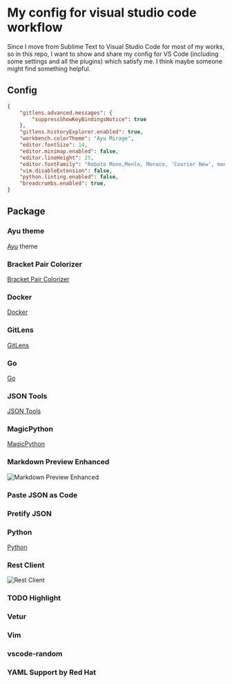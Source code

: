 # My config for visual studio code workflow

Since I move from Sublime Text to Visual Studio Code for most of my works, so in this repo, I want to show and share my config for VS Code (including some settings and all the plugins) which satisfy me. I think maybe someone might find something helpful.

## Config

```json
{
    "gitlens.advanced.messages": {
        "suppressShowKeyBindingsNotice": true
    },
    "gitlens.historyExplorer.enabled": true,
    "workbench.colorTheme": "Ayu Mirage",
    "editor.fontSize": 14,
    "editor.minimap.enabled": false,
    "editor.lineHeight": 25,
    "editor.fontFamily": "Roboto Mono,Menlo, Monaco, 'Courier New', monospace",
    "vim.disableExtension": false,
    "python.linting.enabled": false,
    "breadcrumbs.enabled": true,
}
```


## Package

### Ayu theme
[Ayu](https://marketplace.visualstudio.com/items?itemName=teabyii.ayu) theme

### Bracket Pair Colorizer
[Bracket Pair Colorizer](https://marketplace.visualstudio.com/items?itemName=CoenraadS.bracket-pair-colorizer)

### Docker
[Docker](https://marketplace.visualstudio.com/items?itemName=PeterJausovec.vscode-docker)

### GitLens
[GitLens](https://marketplace.visualstudio.com/items?itemName=eamodio.gitlens)

### Go
[Go](https://marketplace.visualstudio.com/items?itemName=ms-vscode.Go)

### JSON Tools
[JSON Tools](https://marketplace.visualstudio.com/items?itemName=eriklynd.json-tools)

### MagicPython
[MagicPython]()

### Markdown Preview Enhanced

![Markdown Preview Enhanced](https://i.imgur.com/K8OOqT6.png)

### Paste JSON as Code

### Pretify JSON

### Python
[Python](https://marketplace.visualstudio.com/items?itemName=ms-python.python)

### Rest Client

![Rest Client](https://i.imgur.com/Emne2kK.png)

### TODO Highlight

### Vetur

### Vim

### vscode-random

### YAML Support by Red Hat